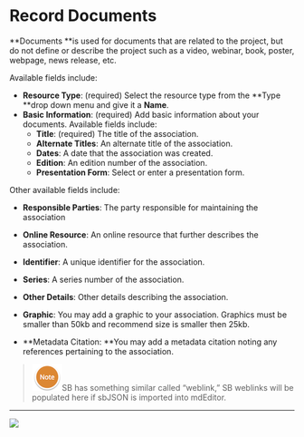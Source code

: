 # Record Documents

**Documents **is used for documents that are related to the project, but do not define or describe the project such as a video, webinar, book, poster, webpage, news release, etc.

Available fields include:

* **Resource Type**: \(required\) Select the resource type from the **Type **drop down menu and give it a **Name**.
* **Basic Information**: \(required\) Add basic information about your documents. Available fields include:
  * **Title**: \(required\) The title of the association.  
  * **Alternate Titles**: An alternate title of the association.  
  * **Dates**: A date that the association was created.  
  * **Edition**: An edition number of the association.  
  * **Presentation Form**: Select or enter a presentation form.

Other available fields include:

* **Responsible Parties**: The party responsible for maintaining the association

* **Online Resource**: An online resource that further describes the association.

* **Identifier**: A unique identifier for the association.

* **Series**: A series number of the association.

* **Other Details**: Other details describing the association.

* **Graphic**: You may add a graphic to your association. Graphics must be smaller than 50kb  and recommend size is smaller then 25kb.

* **Metadata Citation: **You may add a metadata citation noting any references pertaining to the association.



> ![](/assets/NoteSmall.png)SB has something similar called “weblink,” SB weblinks will be populated here if sbJSON is imported into mdEditor.

---

![](https://lh4.googleusercontent.com/0mhE9EAz3X_GfuckZTeWdCEYbOg98ZChD2qULdWaJmmpVEFBIiAaHrrlVthxPocIOPkHMIHGUc8iF6fMbNRxYpnDRHAj-bEP-QTTMLGBIr0BmpGJ5WqG-iBGaRYEBhwxxVoSbslJ)


